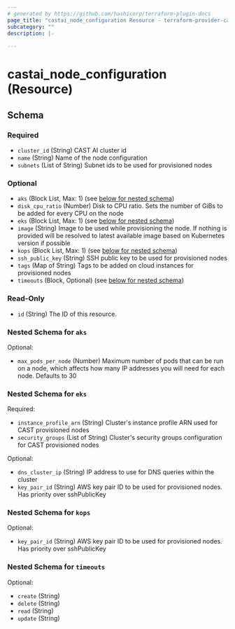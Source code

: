 ```yaml
---
# generated by https://github.com/hashicorp/terraform-plugin-docs
page_title: "castai_node_configuration Resource - terraform-provider-castai"
subcategory: ""
description: |-
  
---
```


# castai_node_configuration (Resource)





<!-- schema generated by tfplugindocs -->
## Schema

### Required

- `cluster_id` (String) CAST AI cluster id
- `name` (String) Name of the node configuration
- `subnets` (List of String) Subnet ids to be used for provisioned nodes

### Optional

- `aks` (Block List, Max: 1) (see [below for nested schema](#nestedblock--aks))
- `disk_cpu_ratio` (Number) Disk to CPU ratio. Sets the number of GiBs to be added for every CPU on the node
- `eks` (Block List, Max: 1) (see [below for nested schema](#nestedblock--eks))
- `image` (String) Image to be used while provisioning the node. If nothing is provided will be resolved to latest available image based on Kubernetes version if possible
- `kops` (Block List, Max: 1) (see [below for nested schema](#nestedblock--kops))
- `ssh_public_key` (String) SSH public key to be used for provisioned nodes
- `tags` (Map of String) Tags to be added on cloud instances for provisioned nodes
- `timeouts` (Block, Optional) (see [below for nested schema](#nestedblock--timeouts))

### Read-Only

- `id` (String) The ID of this resource.

<a id="nestedblock--aks"></a>
### Nested Schema for `aks`

Optional:

- `max_pods_per_node` (Number) Maximum number of pods that can be run on a node, which affects how many IP addresses you will need for each node. Defaults to 30


<a id="nestedblock--eks"></a>
### Nested Schema for `eks`

Required:

- `instance_profile_arn` (String) Cluster's instance profile ARN used for CAST provisioned nodes
- `security_groups` (List of String) Cluster's security groups configuration for CAST provisioned nodes

Optional:

- `dns_cluster_ip` (String) IP address to use for DNS queries within the cluster
- `key_pair_id` (String) AWS key pair ID to be used for provisioned nodes. Has priority over sshPublicKey


<a id="nestedblock--kops"></a>
### Nested Schema for `kops`

Optional:

- `key_pair_id` (String) AWS key pair ID to be used for provisioned nodes. Has priority over sshPublicKey


<a id="nestedblock--timeouts"></a>
### Nested Schema for `timeouts`

Optional:

- `create` (String)
- `delete` (String)
- `read` (String)
- `update` (String)


